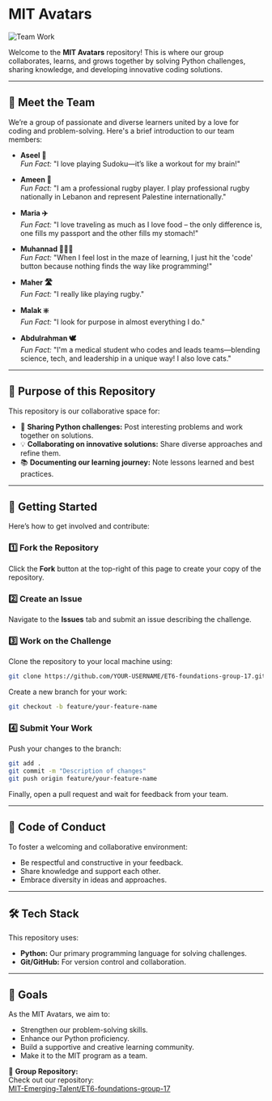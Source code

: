 # MIT Avatars

![Team Work](../ET6-foundations-group-17/assets/team-work.jpg)

Welcome to the **MIT Avatars** repository! This is where our group collaborates,
learns, and grows together by solving Python challenges, sharing knowledge, and
developing innovative coding solutions.

---

## 👥 Meet the Team

We’re a group of passionate and diverse learners united by a love for coding and
problem-solving. Here's a brief introduction to our team members:

- **Aseel 🎯**  
  *Fun Fact:* "I love playing Sudoku—it’s like a workout for my brain!"

- **Ameen 🏉**  
  *Fun Fact:* "I am a professional rugby player. I play professional rugby nationally
  in Lebanon and represent Palestine internationally."

- **Maria ✈️**  
  *Fun Fact:* "I love traveling as much as I love food – the only difference
   is, one fills my passport and the other fills my stomach!"

- **Muhannad 🧑🏻‍💻**  
  *Fun Fact:* "When I feel lost in the maze of learning, I just hit the 'code' button
  because nothing finds the way like programming!"

- **Maher 🛣️**  
  *Fun Fact:* "I really like playing rugby."

- **Malak ❇️**  
  *Fun Fact:* "I look for purpose in almost everything I do."

- **Abdulrahman 🕊**  
  *Fun Fact:* "I'm a medical student who codes and leads teams—blending science,
   tech, and leadership in a unique way! I also love cats."

---

## 📌 Purpose of this Repository

This repository is our collaborative space for:

- 📝 **Sharing Python challenges:** Post interesting problems and work together
  on solutions.
- 💡 **Collaborating on innovative solutions:** Share diverse approaches and
  refine them.
- 📚 **Documenting our learning journey:** Note lessons learned and best practices.

---

## 🚀 Getting Started

Here’s how to get involved and contribute:

### 1️⃣ Fork the Repository

Click the **Fork** button at the top-right of this page to create your copy of
the repository.

### 2️⃣ Create an Issue

Navigate to the **Issues** tab and submit an issue describing the challenge.

### 3️⃣ Work on the Challenge

Clone the repository to your local machine using:

```bash
git clone https://github.com/YOUR-USERNAME/ET6-foundations-group-17.git
```

Create a new branch for your work:

```bash
git checkout -b feature/your-feature-name
```

### 4️⃣ Submit Your Work

Push your changes to the branch:

```bash
git add .
git commit -m "Description of changes"
git push origin feature/your-feature-name
```

Finally, open a pull request and wait for feedback from your team.

---

## 🌟 Code of Conduct

To foster a welcoming and collaborative environment:

- Be respectful and constructive in your feedback.
- Share knowledge and support each other.
- Embrace diversity in ideas and approaches.

---

## 🛠️ Tech Stack

This repository uses:

- **Python:** Our primary programming language for solving challenges.
- **Git/GitHub:** For version control and collaboration.

---

## 🎯 Goals

As the MIT Avatars, we aim to:

- Strengthen our problem-solving skills.
- Enhance our Python proficiency.
- Build a supportive and creative learning community.
- Make it to the MIT program as a team.

🔗 **Group Repository:**  
Check out our repository:  
[MIT-Emerging-Talent/ET6-foundations-group-17](https://github.com/MIT-Emerging-Talent/ET6-foundations-group-17)
